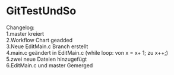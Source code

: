 # GitTestUndSo
Changelog:<br/>
1.master kreiert<br/>
2.Workflow Chart geadded<br/>
3.Neue EditMain.c Branch erstellt<br/>
4.main.c geändert in EditMain.c (while loop: von x = x+ 1; zu x++;)<br/>
5.zwei neue Dateien hinzugefügt<br/>
6.EditMain.c und master Gemerged<br/>
